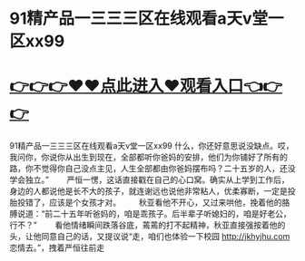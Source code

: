 # 91精产品一三三三区在线观看a天v堂一区xx99

# <a href="https://github.com/zuoyes/rugu/issues/1">👉👉👉♥♥点此进入♥观看入口👈👉👉</a>

91精产品一三三三区在线观看a天v堂一区xx99
什么，你还好意思说没缺点。哎，我问你，你说你从出生到现在，全部都听你爸妈的安排，他们为你铺好了所有的路，你不觉得你自己没点主见，人生全部都由你爸妈摆布吗？二十五岁的人，还没学会独立。”
　　严恒一愣，这话直接戳在自己的心口窝。确实从上学到工作后，身边的人都说他是长不大的孩子，就连谢远也说他非常粘人，优柔寡断，一定是投胎投错了，应该是个女孩才对。
　　秋亚看他不开心，又过来哄他，挽着他的胳膊说道：“前二十五年听爸妈的，咱是乖孩子。后半辈子听媳妇的，咱是好老公，行不？”
　　看他情绪瞬间跌落谷底，蔫蔫的打不起精神，秋亚直接强按着他的头，让他同意自己的话，又提议说“走，咱们也体验一下校园
  http://jkhyjhu.com
  恋情去。”，拽着严恒往前走
